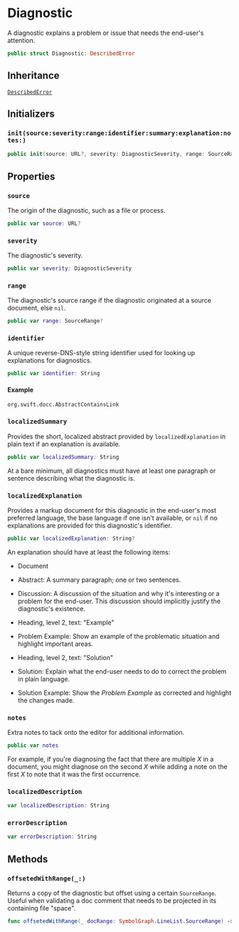 # Diagnostic

A diagnostic explains a problem or issue that needs the end-user's attention.

``` swift
public struct Diagnostic: DescribedError 
```

## Inheritance

[`DescribedError`](/DescribedError)

## Initializers

### `init(source:severity:range:identifier:summary:explanation:notes:)`

``` swift
public init(source: URL?, severity: DiagnosticSeverity, range: SourceRange?, identifier: String, summary: String, explanation: String? = nil, notes: [DiagnosticNote] = []) 
```

## Properties

### `source`

The origin of the diagnostic, such as a file or process.

``` swift
public var source: URL?
```

### `severity`

The diagnostic's severity.

``` swift
public var severity: DiagnosticSeverity
```

### `range`

The diagnostic's source range if the diagnostic originated at a source document, else `nil`.

``` swift
public var range: SourceRange?
```

### `identifier`

A unique reverse-DNS-style string identifier used for looking up explanations for diagnostics.

``` swift
public var identifier: String
```

#### Example

`org.swift.docc.AbstractContainsLink`

### `localizedSummary`

Provides the short, localized abstract provided by `localizedExplanation` in plain text if an
explanation is available.

``` swift
public var localizedSummary: String 
```

At a bare minimum, all diagnostics must have at least one paragraph or sentence describing what the diagnostic is.

### `localizedExplanation`

Provides a markup document for this diagnostic in the end-user's most preferred language, the base language
if one isn't available, or `nil` if no explanations are provided for this diagnostic's identifier.

``` swift
public var localizedExplanation: String?
```

> 

An explanation should have at least the following items:

  - Document

  - Abstract: A summary paragraph; one or two sentences.

  - Discussion: A discussion of the situation and why it's interesting or a problem for the end-user.
    This discussion should implicitly justify the diagnostic's existence.

  - Heading, level 2, text: "Example"

  - Problem Example: Show an example of the problematic situation and highlight important areas.

  - Heading, level 2, text: "Solution"

  - Solution: Explain what the end-user needs to do to correct the problem in plain language.

  - Solution Example: Show the *Problem Example* as corrected and highlight the changes made.

### `notes`

Extra notes to tack onto the editor for additional information.

``` swift
public var notes 
```

For example, if you're diagnosing the fact that there are multiple *X* in a document, you might diagnose on
the second *X* while adding a note on the first *X* to note that it was the first occurrence.

### `localizedDescription`

``` swift
var localizedDescription: String 
```

### `errorDescription`

``` swift
var errorDescription: String 
```

## Methods

### `offsetedWithRange(_:)`

Returns a copy of the diagnostic but offset using a certain `SourceRange`.
Useful when validating a doc comment that needs to be projected in its containing file "space".

``` swift
func offsetedWithRange(_ docRange: SymbolGraph.LineList.SourceRange) -> Diagnostic 
```
